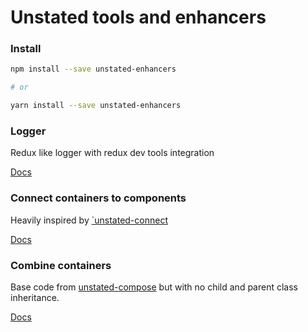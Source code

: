 # Unstated tools and enhancers

### Install

```bash
npm install --save unstated-enhancers

# or

yarn install --save unstated-enhancers
```

### Logger

Redux like logger with redux dev tools integration

[Docs](https://github.com/xaamin/unstated-enhancers/blob/master/docs/unstated-logger.md)

### Connect containers to components

Heavily inspired by [`unstated-connect](https://github.com/goncy/unstated-connect)

[Docs](https://github.com/xaamin/unstated-enhancers/blob/master/docs/unstated-connect.md)

### Combine containers

Base code from [unstated-compose](https://github.com/fabiospampinato/unstated-compose) but with no child and parent class inheritance.

[Docs](https://github.com/xaamin/unstated-enhancers/blob/master/docs/unstated-combine.md)